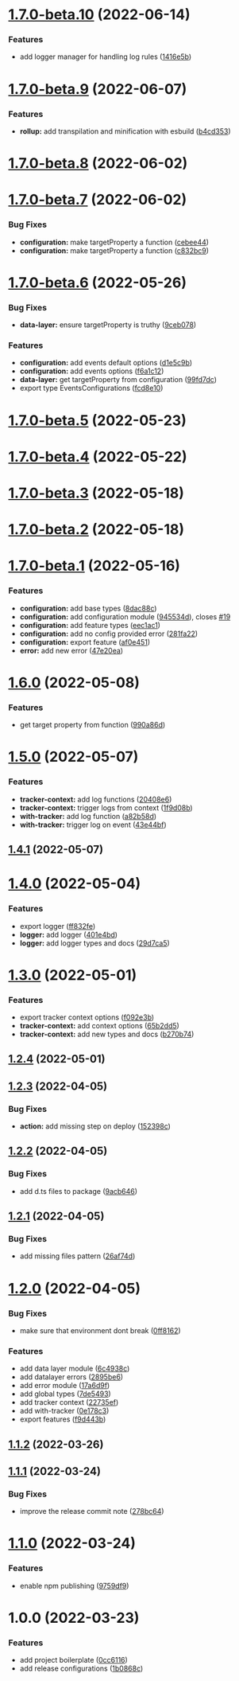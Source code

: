 # [1.7.0-beta.10](https://github.com/emkis/gtm-event-tracker/compare/v1.7.0-beta.9...v1.7.0-beta.10) (2022-06-14)


### Features

* add logger manager for handling log rules ([1416e5b](https://github.com/emkis/gtm-event-tracker/commit/1416e5bf8afc35841ded541eebb65dd101329b12))

# [1.7.0-beta.9](https://github.com/emkis/gtm-event-tracker/compare/v1.7.0-beta.8...v1.7.0-beta.9) (2022-06-07)


### Features

* **rollup:** add transpilation and minification with esbuild ([b4cd353](https://github.com/emkis/gtm-event-tracker/commit/b4cd3537784b9439089e2584fe0693afe58997e0))

# [1.7.0-beta.8](https://github.com/emkis/gtm-event-tracker/compare/v1.7.0-beta.7...v1.7.0-beta.8) (2022-06-02)

# [1.7.0-beta.7](https://github.com/emkis/gtm-event-tracker/compare/v1.7.0-beta.6...v1.7.0-beta.7) (2022-06-02)


### Bug Fixes

* **configuration:** make targetProperty a function ([cebee44](https://github.com/emkis/gtm-event-tracker/commit/cebee44a414a403b6dca5f7decc6f0d12528ff90))
* **configuration:** make targetProperty a function ([c832bc9](https://github.com/emkis/gtm-event-tracker/commit/c832bc9582921c622b59a6761cc143ae42abfd1d))

# [1.7.0-beta.6](https://github.com/emkis/gtm-event-tracker/compare/v1.7.0-beta.5...v1.7.0-beta.6) (2022-05-26)


### Bug Fixes

* **data-layer:** ensure targetProperty is truthy ([9ceb078](https://github.com/emkis/gtm-event-tracker/commit/9ceb0782372d748cf1a234d66c921723ec54c8c0))


### Features

* **configuration:** add events default options ([d1e5c9b](https://github.com/emkis/gtm-event-tracker/commit/d1e5c9b157ff6fc2521efa41538223358af8dfd7))
* **configuration:** add events options ([f6a1c12](https://github.com/emkis/gtm-event-tracker/commit/f6a1c12ba0bbd3bde940c6ee75daf673b0a5773f))
* **data-layer:** get targetProperty from configuration ([99fd7dc](https://github.com/emkis/gtm-event-tracker/commit/99fd7dcb643e16cdcfdc9d5e19cf005a655b5735))
* export type EventsConfigurations ([fcd8e10](https://github.com/emkis/gtm-event-tracker/commit/fcd8e10bbea0efa0591dba2aefb01e5cd7839cb0))

# [1.7.0-beta.5](https://github.com/emkis/gtm-event-tracker/compare/v1.7.0-beta.4...v1.7.0-beta.5) (2022-05-23)

# [1.7.0-beta.4](https://github.com/emkis/gtm-event-tracker/compare/v1.7.0-beta.3...v1.7.0-beta.4) (2022-05-22)

# [1.7.0-beta.3](https://github.com/emkis/gtm-event-tracker/compare/v1.7.0-beta.2...v1.7.0-beta.3) (2022-05-18)

# [1.7.0-beta.2](https://github.com/emkis/gtm-event-tracker/compare/v1.7.0-beta.1...v1.7.0-beta.2) (2022-05-18)

# [1.7.0-beta.1](https://github.com/emkis/gtm-event-tracker/compare/v1.6.0...v1.7.0-beta.1) (2022-05-16)

### Features

- **configuration:** add base types ([8dac88c](https://github.com/emkis/gtm-event-tracker/commit/8dac88cf841ff728dc876f7a6c65ac313e136dcc))
- **configuration:** add configuration module ([945534d](https://github.com/emkis/gtm-event-tracker/commit/945534d85d0c312277ade33f9c53845f3831f287)), closes [#19](https://github.com/emkis/gtm-event-tracker/issues/19)
- **configuration:** add feature types ([eec1ac1](https://github.com/emkis/gtm-event-tracker/commit/eec1ac1c2d0b175dd3b478fb9f3bdbae57eb6839))
- **configuration:** add no config provided error ([281fa22](https://github.com/emkis/gtm-event-tracker/commit/281fa220cb7860b021e47fead72a1a3b41965a21))
- **configuration:** export feature ([af0e451](https://github.com/emkis/gtm-event-tracker/commit/af0e451b0f29e6437a917b3ce1b112db2c02f89d))
- **error:** add new error ([47e20ea](https://github.com/emkis/gtm-event-tracker/commit/47e20ea7d07962717678de54bac57277cb547ba0))

# [1.6.0](https://github.com/emkis/gtm-event-tracker/compare/v1.5.0...v1.6.0) (2022-05-08)

### Features

- get target property from function ([990a86d](https://github.com/emkis/gtm-event-tracker/commit/990a86d36eb9317ee895a9f52ffe27f4adbe49a3))

# [1.5.0](https://github.com/emkis/gtm-event-tracker/compare/v1.4.1...v1.5.0) (2022-05-07)

### Features

- **tracker-context:** add log functions ([20408e6](https://github.com/emkis/gtm-event-tracker/commit/20408e6be1acaef92bd0afe80246fd0626e4c1c4))
- **tracker-context:** trigger logs from context ([1f9d08b](https://github.com/emkis/gtm-event-tracker/commit/1f9d08b19058ce0529c298de0a1f7c2a78fcf09c))
- **with-tracker:** add log function ([a82b58d](https://github.com/emkis/gtm-event-tracker/commit/a82b58dd1d00d399a5bdd6b9d124424e1549c0d8))
- **with-tracker:** trigger log on event ([43e44bf](https://github.com/emkis/gtm-event-tracker/commit/43e44bf8258ca1c2b62f903d90a9301b8fcb9f52))

## [1.4.1](https://github.com/emkis/gtm-event-tracker/compare/v1.4.0...v1.4.1) (2022-05-07)

# [1.4.0](https://github.com/emkis/gtm-event-tracker/compare/v1.3.0...v1.4.0) (2022-05-04)

### Features

- export logger ([ff832fe](https://github.com/emkis/gtm-event-tracker/commit/ff832fe13a3a6fbe2771453aa6a1679b35e5011c))
- **logger:** add logger ([401e4bd](https://github.com/emkis/gtm-event-tracker/commit/401e4bd347b6acba0cf5fb67f99e64573c9d6299))
- **logger:** add logger types and docs ([29d7ca5](https://github.com/emkis/gtm-event-tracker/commit/29d7ca50a4378d70796fd63f487817e22767a030))

# [1.3.0](https://github.com/emkis/gtm-event-tracker/compare/v1.2.4...v1.3.0) (2022-05-01)

### Features

- export tracker context options ([f092e3b](https://github.com/emkis/gtm-event-tracker/commit/f092e3bab0fce0c6e9fbe6e4c18cf9cbb08ab53e))
- **tracker-context:** add context options ([65b2dd5](https://github.com/emkis/gtm-event-tracker/commit/65b2dd5519ef2a767db1618d3b9e122dd91e42bf))
- **tracker-context:** add new types and docs ([b270b74](https://github.com/emkis/gtm-event-tracker/commit/b270b74d2d798f1dd01bd0d5e3974180c4c1d25f))

## [1.2.4](https://github.com/emkis/gtm-event-tracker/compare/v1.2.3...v1.2.4) (2022-05-01)

## [1.2.3](https://github.com/emkis/gtm-event-tracker/compare/v1.2.2...v1.2.3) (2022-04-05)

### Bug Fixes

- **action:** add missing step on deploy ([152398c](https://github.com/emkis/gtm-event-tracker/commit/152398c4d62fe4661b6fa11106411bb343e0a16f))

## [1.2.2](https://github.com/emkis/gtm-event-tracker/compare/v1.2.1...v1.2.2) (2022-04-05)

### Bug Fixes

- add d.ts files to package ([9acb646](https://github.com/emkis/gtm-event-tracker/commit/9acb646d64dbccde1dda566028e6a0d3f8076c3d))

## [1.2.1](https://github.com/emkis/gtm-event-tracker/compare/v1.2.0...v1.2.1) (2022-04-05)

### Bug Fixes

- add missing files pattern ([26af74d](https://github.com/emkis/gtm-event-tracker/commit/26af74df06c5cccae75d8ba511b63f5b735fc240))

# [1.2.0](https://github.com/emkis/gtm-event-tracker/compare/v1.1.2...v1.2.0) (2022-04-05)

### Bug Fixes

- make sure that environment dont break ([0ff8162](https://github.com/emkis/gtm-event-tracker/commit/0ff81628782f6bef9d22f53cab23f0eaf8514f55))

### Features

- add data layer module ([6c4938c](https://github.com/emkis/gtm-event-tracker/commit/6c4938c6c9f6782cdc854ae70f59929f15b1c41d))
- add datalayer errors ([2895be6](https://github.com/emkis/gtm-event-tracker/commit/2895be68712185652c38229be804b81b166dc331))
- add error module ([17a6d9f](https://github.com/emkis/gtm-event-tracker/commit/17a6d9f04ce6841340e653acd8ffb09c1c638580))
- add global types ([7de5493](https://github.com/emkis/gtm-event-tracker/commit/7de549383f92ad4bc9185998e3d372fb494280a4))
- add tracker context ([22735ef](https://github.com/emkis/gtm-event-tracker/commit/22735ef1b7922ccc073a5853eaecd3503273e517))
- add with-tracker ([0e178c3](https://github.com/emkis/gtm-event-tracker/commit/0e178c334b7f36df82ab628d5adce0159626bb47))
- export features ([f9d443b](https://github.com/emkis/gtm-event-tracker/commit/f9d443b75b28780d5e122ed0ae9ccc73318feab7))

## [1.1.2](https://github.com/emkis/gtm-event-tracker/compare/v1.1.1...v1.1.2) (2022-03-26)

## [1.1.1](https://github.com/emkis/gtm-event-tracker/compare/v1.1.0...v1.1.1) (2022-03-24)

### Bug Fixes

- improve the release commit note ([278bc64](https://github.com/emkis/gtm-event-tracker/commit/278bc64c1a1aba5018f84fa04356326a05cd27d1))

# [1.1.0](https://github.com/emkis/gtm-event-tracker/compare/v1.0.0...v1.1.0) (2022-03-24)

### Features

- enable npm publishing ([9759df9](https://github.com/emkis/gtm-event-tracker/commit/9759df91b82927954116a560115833706fa9e1ac))

# 1.0.0 (2022-03-23)

### Features

- add project boilerplate ([0cc6116](https://github.com/emkis/gtm-event-tracker/commit/0cc611627d39a256d07ba44adc400564e7561e68))
- add release configurations ([1b0868c](https://github.com/emkis/gtm-event-tracker/commit/1b0868ce9e24bc97e5366bddd110f29318826f42))
